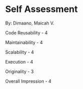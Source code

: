 # Self Assessment

By: Dimaano, Maicah V.

Code Reusability - 4

Maintainability - 4

Scalability - 4

Execution - 4

Originality - 3

Overall Impression - 4
